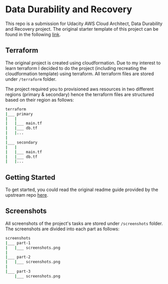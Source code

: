 # Data Durability and Recovery

This repo is a submission for Udacity AWS Cloud Architect, Data Durability and Recovery project. The original starter template of this project can be found in the following [link](https://github.com/udacity/nd063-c2-design-for-availability-resilience-reliability-replacement-project-starter-template).

## Terraform

The original project is created using cloudformation. Due to my interest to learn terraform I decided to do the project (including recreating the cloudformation template) using terraform. All terraform files are stored under `/terraform` folder.

The project required you to provisioned aws resources in two different regions (primary & secondary) hence the terraform files are structured based on their region as follows:

```bash
terraform
|___ primary
|   |
|   |___ main.tf
|   |___ db.tf
|   |...
|
|___ secondary
|   |
|   |___ main.tf
|   |___ db.tf
|   |...
```

## Getting Started

To get started, you could read the original readme guide provided by the upstream repo [here](https://github.com/abiwinanda/nd063-c2-design-for-availability-resilience-reliability-replacement-project/blob/master/GETTING_STARTED.md).

## Screenshots

All screenshots of the project's tasks are stored under `/screenshots` folder. The screenshots are divided into each part as follows:

```bash
screenshots
|___ part-1
|   |___ screenshots.png
|
|___ part-2
|   |___ screenshots.png
|
|___ part-3
    |___ screenshots.png
```
